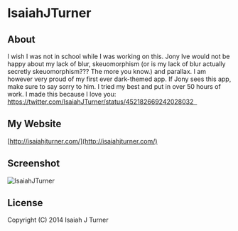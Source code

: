 # IsaiahJTurner

## About

I wish I was not in school while I was working on this. Jony Ive would not be happy about my lack of blur, skeuomorphism (or is my lack of blur actually secretly skeuomorphism??? The more you know.) and parallax. I am however very proud of my first ever dark-themed app. If Jony sees this app, make sure to say sorry to him. I tried my best and put in over 50 hours of work. I made this because I love you: https://twitter.com/IsaiahJTurner/status/452182669242028032  


## My Website

[http://isaiahjturner.com/](http://isaiahjturner.com/)

## Screenshot

![IsaiahJTurner](https://github.com/IsaiahJTurner/IsaiahJTurner/screenshots/1.png "Main Menu Screenshot")

## License

Copyright (C) 2014 Isaiah J Turner
